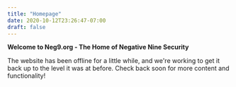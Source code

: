 ```yaml
---
title: "Homepage"
date: 2020-10-12T23:26:47-07:00
draft: false
---
```


**Welcome to Neg9.org - The Home of Negative Nine Security**

The website has been offline for a little while, and we're working to get it back up to the level it was at before. Check back soon for more content and functionality!
